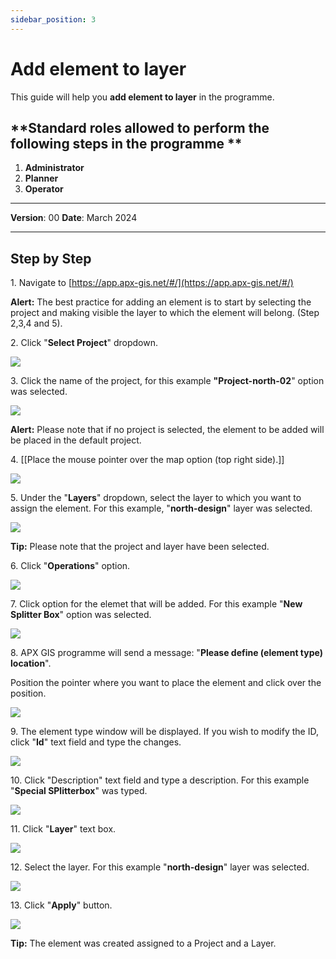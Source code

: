 ```yaml
---
sidebar_position: 3
---
```


# Add element to layer

This guide will help you **add element to layer** in the programme.

## **Standard roles allowed to perform the following steps in the programme **

1.	**Administrator**
2.  **Planner**
3. **Operator**

------------

**Version**: 00
**Date**: March 2024

------------
## **Step by Step**


1\. Navigate to [https://app.apx-gis.net/#/](https://app.apx-gis.net/#/)


**Alert:** The best practice for adding an element is to start by selecting the project and making visible the layer to which the element will belong. (Step 2,3,4 and 5).


2\. Click "**Select Project**" dropdown.

![](https://ajeuwbhvhr.cloudimg.io/colony-recorder.s3.amazonaws.com/files/2023-12-28/ddcad94f-f546-43c7-a9b3-c9479e0706a3/ascreenshot.jpeg?tl_px=0,0&br_px=1032,576&force_format=png&width=1032&wat_scale=92&wat=1&wat_opacity=1&wat_gravity=northwest&wat_url=https://colony-recorder.s3.amazonaws.com/images/watermarks/14B8A6_standard.png&wat_pad=389,-11)


3\. Click  the name of the project, for this example **"Project-north-02**" option was selected.

![](https://ajeuwbhvhr.cloudimg.io/colony-recorder.s3.amazonaws.com/files/2023-12-28/c5be70de-f6a9-41dc-9e70-2ddb06d0870e/ascreenshot.jpeg?tl_px=0,0&br_px=1032,576&force_format=png&width=1032&wat_scale=92&wat=1&wat_opacity=1&wat_gravity=northwest&wat_url=https://colony-recorder.s3.amazonaws.com/images/watermarks/14B8A6_standard.png&wat_pad=431,72)


**Alert:** Please note that if no project is selected, the element to be added will be placed in the default project.


4\. [[Place the mouse pointer over the map option (top right side).]]

![](https://ajeuwbhvhr.cloudimg.io/colony-recorder.s3.amazonaws.com/files/2023-12-28/8af547e1-82df-4bf5-ac98-77388dd2a114/user_cropped_screenshot.jpeg?tl_px=0,0&br_px=1913,888&force_format=png&width=1120.0&wat=1&wat_opacity=1&wat_gravity=northwest&wat_url=https://colony-recorder.s3.amazonaws.com/images/watermarks/14B8A6_standard.png&wat_pad=1069,20)


5\. Under the "**Layers**" dropdown, select the layer to which you want to assign the element. For this example,  "**north-design**" layer was selected.

![](https://ajeuwbhvhr.cloudimg.io/colony-recorder.s3.amazonaws.com/files/2023-12-28/26f8a041-48c5-407b-83ba-5f10542eb0e6/ascreenshot.jpeg?tl_px=0,0&br_px=1921,887&force_format=png&width=1120.0&wat=1&wat_opacity=1&wat_gravity=northwest&wat_url=https://colony-recorder.s3.amazonaws.com/images/watermarks/14B8A6_standard.png&wat_pad=844,214)


**Tip:** Please note that the project and layer have been selected.


6\. Click "**Operations**" option.

![](https://ajeuwbhvhr.cloudimg.io/colony-recorder.s3.amazonaws.com/files/2023-12-28/51c939e9-a12a-4fae-b964-2d8b08fc9658/ascreenshot.jpeg?tl_px=0,0&br_px=1719,887&force_format=png&width=1120.0&wat=1&wat_opacity=1&wat_gravity=northwest&wat_url=https://colony-recorder.s3.amazonaws.com/images/watermarks/14B8A6_standard.png&wat_pad=44,87)


7\. Click  option for the elemet that will be added. For this example "**New Splitter Box**" option was selected.

![](https://ajeuwbhvhr.cloudimg.io/colony-recorder.s3.amazonaws.com/files/2023-12-28/b78f680e-5f0c-429f-8529-5cbb93fa173c/ascreenshot.jpeg?tl_px=0,0&br_px=1719,887&force_format=png&width=1120.0&wat=1&wat_opacity=1&wat_gravity=northwest&wat_url=https://colony-recorder.s3.amazonaws.com/images/watermarks/14B8A6_standard.png&wat_pad=67,231)


8\. APX GIS programme will send a message: "**Please define (element type) location**".

Position the pointer where you want to place the element and click over the position.

![](https://ajeuwbhvhr.cloudimg.io/colony-recorder.s3.amazonaws.com/files/2023-12-28/91cb957b-1c8d-4d8d-b218-55488d468986/ascreenshot.jpeg?tl_px=0,0&br_px=1921,887&force_format=png&width=1120.0&wat=1&wat_opacity=1&wat_gravity=northwest&wat_url=https://colony-recorder.s3.amazonaws.com/images/watermarks/14B8A6_standard.png&wat_pad=440,289)


9\. The element type window will be displayed. If you wish to modify the ID, click "**Id**" text field and type the changes.

![](https://ajeuwbhvhr.cloudimg.io/colony-recorder.s3.amazonaws.com/files/2023-12-28/dea69363-d475-4068-934c-f737a0d191f5/ascreenshot.jpeg?tl_px=0,0&br_px=1719,887&force_format=png&width=1120.0&wat=1&wat_opacity=1&wat_gravity=northwest&wat_url=https://colony-recorder.s3.amazonaws.com/images/watermarks/14B8A6_standard.png&wat_pad=139,99)


10\. Click "Description" text field and type a description. For this example  "**Special SPlitterbox**" was typed.

![](https://ajeuwbhvhr.cloudimg.io/colony-recorder.s3.amazonaws.com/files/2023-12-28/ade91f7b-e6a9-4d3a-830a-80c33e67a048/ascreenshot.jpeg?tl_px=0,0&br_px=1032,576&force_format=png&width=1032&wat_scale=92&wat=1&wat_opacity=1&wat_gravity=northwest&wat_url=https://colony-recorder.s3.amazonaws.com/images/watermarks/14B8A6_standard.png&wat_pad=188,233)


11\. Click "**Layer**" text box. 

![](https://ajeuwbhvhr.cloudimg.io/colony-recorder.s3.amazonaws.com/files/2023-12-28/4db8bcc1-2aef-4e9e-a391-3693dae0e980/ascreenshot.jpeg?tl_px=0,0&br_px=1376,769&force_format=png&width=1120.0&wat=1&wat_opacity=1&wat_gravity=northwest&wat_url=https://colony-recorder.s3.amazonaws.com/images/watermarks/14B8A6_standard.png&wat_pad=184,235)


12\. Select the layer. For this example "**north-design**" layer was selected.

![](https://ajeuwbhvhr.cloudimg.io/colony-recorder.s3.amazonaws.com/files/2023-12-28/a34aac29-341d-4855-a636-4817eef52dd5/ascreenshot.jpeg?tl_px=0,0&br_px=1719,887&force_format=png&width=1120.0&wat=1&wat_opacity=1&wat_gravity=northwest&wat_url=https://colony-recorder.s3.amazonaws.com/images/watermarks/14B8A6_standard.png&wat_pad=143,273)


13\. Click "**Apply**" button.

![](https://ajeuwbhvhr.cloudimg.io/colony-recorder.s3.amazonaws.com/files/2023-12-28/a554f3f3-d2b7-4b78-9f35-56f3956f2271/ascreenshot.jpeg?tl_px=0,0&br_px=1719,887&force_format=png&width=1120.0&wat=1&wat_opacity=1&wat_gravity=northwest&wat_url=https://colony-recorder.s3.amazonaws.com/images/watermarks/14B8A6_standard.png&wat_pad=169,517)


**Tip:** The element was created assigned to a Project and a Layer.


